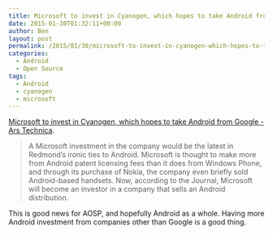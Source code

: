 ```yaml
---
title: Microsoft to invest in Cyanogen, which hopes to take Android from Google
date: 2015-01-30T01:32:11+00:00
author: Ben
layout: post
permalink: /2015/01/30/microsoft-to-invest-in-cyanogen-which-hopes-to-take-android-from-google/
categories:
  - Android
  - Open Source
tags:
  - Android
  - cyanogen
  - microsoft
---
```

[Microsoft to invest in Cyanogen, which hopes to take Android from Google - Ars Technica](http://arstechnica.com/gadgets/2015/01/microsoft-to-invest-in-cyanogen-hopes-to-take-android-away-from-google/).

> A Microsoft investment in the company would be the latest in Redmond&#8217;s ironic ties to Android. Microsoft is thought to make more from Android patent licensing fees than it does from Windows Phone, and through its purchase of Nokia, the company even briefly sold Android-based handsets. Now, according to the Journal, Microsoft will become an investor in a company that sells an Android distribution.

This is good news for AOSP, and hopefully Android as a whole. Having more Android investment from companies other than Google is a good thing.